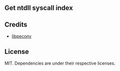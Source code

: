 ## Get ntdll syscall index

## Credits
- [libpeconv](https://github.com/hasherezade/libpeconv)

## License
MIT. Dependencies are under their respective licenses.
